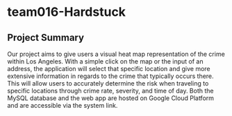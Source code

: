 # team016-Hardstuck

## Project Summary

Our project aims to give users a visual heat map representation of the crime within Los Angeles. With a simple click on the map or the input of an address, the application will select that specific location and give more extensive information in regards to the crime that typically occurs there. This will allow users to accurately determine the risk when traveling to specific locations through crime rate, severity, and time of day. Both the MySQL database and the web app are hosted on Google Cloud Platform and are accessible via the system link.



